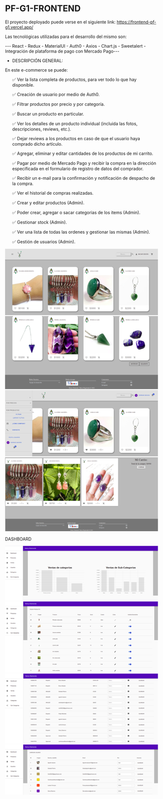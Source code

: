 # PF-G1-FRONTEND

El proyecto deployado puede verse en el siguiente link: https://frontend-pf-g1.vercel.app/

Las tecnológicas utilizadas para el desarrollo del mismo son:

--- React - Redux - MaterialUI - Auth0 - Axios - Chart.js - Sweetalert - Integración de plataforma de pago con Mercado Pago---

* DESCRIPCIÓN GENERAL:

En este e-commerce se puede:

<ul style="list-style: none">
   <p>✅ Ver la lista completa de productos, para ver todo lo que hay disponible.</p>
   <p>✅ Creación de usuario por medio de Auth0.</p>
   <p>✅ Filtrar productos por precio y por categoría.</p>
   <p>✅ Buscar un producto en particular.</p>
   <p>✅ Ver los detalles de un producto individual (incluida las fotos, descripciones, reviews, etc.).</p>
   <p>✅ Dejar reviews a los productos en caso de que el usuario haya comprado dicho artículo.</p>
   <p>✅ Agregar, eliminar y editar cantidades de los productos de mi carrito.</p>
   <p>✅ Pagar por medio de Mercado Pago y recibir la compra en la dirección especificada en el formulario de registro de datos del comprador.      </p>
   <p>✅ Recibir un e-mail para la confirmación y notificación de despacho de la compra.</p>
   <p>✅ Ver el historial de compras realizadas.</p>
   <p>✅ Crear y editar productos (Admin).</p>
   <p>✅ Poder crear, agregar o sacar categorias de los items (Admin).</p>
   <p>✅ Gestionar stock (Admin).</p>
   <p>✅ Ver una lista de todas las ordenes y gestionar las mismas (Admin).</p>
   <p>✅ Gestión de usuarios (Admin).</p>
</ul>
<p>
<img src="https://github.com/soledadpetrino/soledadpetrino/blob/main/images/home1.png" width="auto" height="auto">
<img src="https://github.com/soledadpetrino/soledadpetrino/blob/main/images/home2.png" width="auto" height="auto">
<br/>
<img src="https://github.com/soledadpetrino/soledadpetrino/blob/main/images/home3.png" width="auto" height="auto">
<br/>
<img src="https://github.com/soledadpetrino/soledadpetrino/blob/main/images/checkout.png" width="auto" height="auto">
<br/>
<p>DASHBOARD</p>   
<img src="https://github.com/soledadpetrino/soledadpetrino/blob/main/images/admin1.png" height="auto">
<br/>
<img src="https://github.com/soledadpetrino/soledadpetrino/blob/main/images/admin2.png" height="auto">
<br/>
<img src="https://github.com/soledadpetrino/soledadpetrino/blob/main/images/admin3.png" height="auto">
<br/>
<img src="https://github.com/soledadpetrino/soledadpetrino/blob/main/images/admin4.png" height="auto">
</p>















